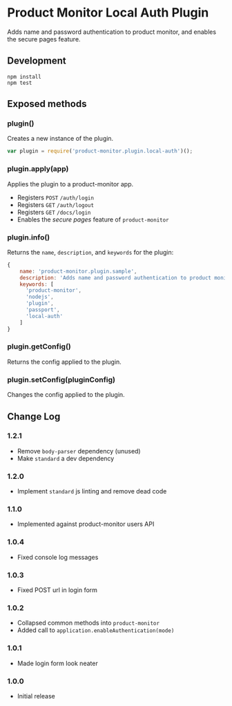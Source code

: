 # Product Monitor Local Auth Plugin
Adds name and password authentication to product monitor, and enables the secure pages feature.

## Development

```
npm install
npm test
```

## Exposed methods
### plugin()
Creates a new instance of the plugin.

```js
var plugin = require('product-monitor.plugin.local-auth')();
```

### plugin.apply(app)
Applies the plugin to a product-monitor app.
- Registers `POST` `/auth/login`
- Registers `GET` `/auth/logout`
- Registers `GET` `/docs/login`
- Enables the _secure pages_ feature of `product-monitor`

### plugin.info()
Returns the `name`, `description`, and `keywords` for the plugin:

```js
{
    name: 'product-monitor.plugin.sample',
    description: 'Adds name and password authentication to product monitor, and enables the secure pages feature',
    keywords: [
      'product-monitor',
      'nodejs',
      'plugin',
      'passport',
      'local-auth'
    ]
}
```

### plugin.getConfig()
Returns the config applied to the plugin.

### plugin.setConfig(pluginConfig)
Changes the config applied to the plugin.

## Change Log

### 1.2.1
- Remove `body-parser` dependency (unused)
- Make `standard` a dev dependency

### 1.2.0
- Implement `standard` js linting and remove dead code

### 1.1.0
- Implemented against product-monitor users API

### 1.0.4
- Fixed console log messages

### 1.0.3
- Fixed POST url in login form

### 1.0.2
- Collapsed common methods into `product-monitor`
- Added call to `application.enableAuthentication(mode)`

### 1.0.1
- Made login form look neater

### 1.0.0
- Initial release
